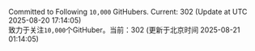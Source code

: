 Committed to Following `10,000` GitHubers. Current: <!-- FOLLOWING_COUNT -->302<!-- FOLLOWING_COUNT --> (Update at UTC <!-- LAST_UPDATED -->2025-08-20 17:14:05<!-- LAST_UPDATED -->)<br>
致力于关注`10,000`个GitHuber。当前：<!-- FOLLOWING_COUNT -->302<!-- FOLLOWING_COUNT --> (更新于北京时间 <!-- LAST_UPDATED_CST -->2025-08-21 01:14:05<!-- LAST_UPDATED_CST -->)
